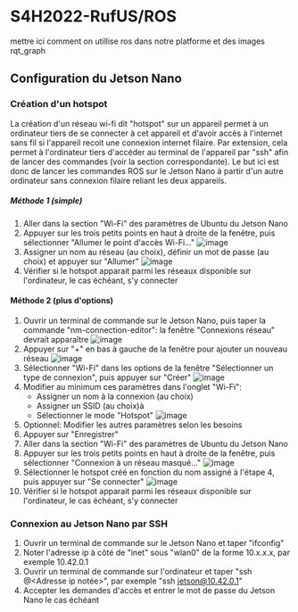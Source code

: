 # S4H2022-RufUS/ROS

mettre ici comment on utillise ros dans notre platforme et des images rqt_graph

## Configuration du Jetson Nano
### Création d'un hotspot
La création d'un réseau wi-fi dit "hotspot" sur un appareil permet à un ordinateur tiers de se connecter à cet appareil et d'avoir accès à l'internet sans fil si l'appareil recoit une connexion internet filaire. Par extension, cela permet à l'ordinateur tiers d'accéder au terminal de l'appareil par "ssh" afin de lancer des commandes (voir la section correspondante). Le but ici est donc de lancer les commandes ROS sur le Jetson Nano à partir d'un autre ordinateur sans connexion filaire reliant les deux appareils.
##### Méthode 1 (simple)
1. Aller dans la section "Wi-Fi" des paramètres de Ubuntu du Jetson Nano
2. Appuyer sur les trois petits points en haut à droite de la fenêtre, puis sélectionner "Allumer le point d'accès Wi-Fi..."
![image](https://user-images.githubusercontent.com/72227100/158654582-d875c6a9-51ba-4a0b-b354-033e0b6df990.png)
3. Assigner un nom au réseau (au choix), définir un mot de passe (au choix) et appuyer sur "Allumer"
![image](https://user-images.githubusercontent.com/72227100/158654909-0f6306aa-b62a-47df-a4e2-0428e4f4a491.png)
4. Vérifier si le hotspot apparait parmi les réseaux disponible sur l'ordinateur, le cas échéant, s'y connecter

#### Méthode 2 (plus d'options)
1. Ouvrir un terminal de commande sur le Jetson Nano, puis taper la commande "nm-connection-editor": la fenêtre "Connexions réseau" devrait apparaître
![image](https://user-images.githubusercontent.com/72227100/158657653-87b1e54c-5243-4ddb-9c61-2f2e6a94f022.png)
2. Appuyer sur "+" en bas à gauche de la fenêtre pour ajouter un nouveau réseau
![image](https://user-images.githubusercontent.com/72227100/158657894-5df9a737-e0b3-4ca3-a02c-a2a28054d839.png)
3. Sélectionner "Wi-Fi" dans les options de la fenêtre "Sélectionner un type de connexion", puis appuyer sur "Créer"
![image](https://user-images.githubusercontent.com/72227100/158658068-a4d7c36f-70ac-4548-9407-dd8d8604e167.png)
4. Modifier au minimum ces paramètres dans l'onglet "Wi-Fi":
	*   Assigner un nom à la connexion (au choix)
	*  Assigner un SSID (au choix)à
	* Sélectionner le mode "Hotspot"
![image](https://user-images.githubusercontent.com/72227100/158658275-4d16baf1-97ac-4aad-9bb6-327275073e60.png)
5. Optionnel: Modifier les autres paramètres selon les besoins
6. Appuyer sur "Enregistrer"
7. Aller dans la section "Wi-Fi" des paramètres de Ubuntu du Jetson Nano
8. Appuyer sur les trois petits points en haut à droite de la fenêtre, puis sélectionner "Connexion à un réseau masqué..."
![image](https://user-images.githubusercontent.com/72227100/158658469-33a2f0fa-6f90-41c7-87d7-632286de9e85.png)
9. Sélectionner le hotspot créé en fonction du nom assigné à l'étape 4, puis appuyer sur "Se connecter"
![image](https://user-images.githubusercontent.com/72227100/158658654-0ac53ffa-0ce1-497c-b9ce-2fc50742b386.png)
10. Vérifier si le hotspot apparait parmi les réseaux disponible sur l'ordinateur, le cas échéant, s'y connecter

### Connexion au Jetson Nano par SSH
1. Ouvrir un terminal de commande sur le Jetson Nano et taper "ifconfig"
2. Noter l'adresse ip à côté de "inet" sous "wlan0" de la forme 10.x.x.x, par exemple 10.42.0.1
3. Ouvrir un terminal de commande sur l'ordinateur et taper "ssh <Nom du Jetson Nano>@<Adresse ip notée>", par exemple "ssh jetson@10.42.0.1"
4. Accepter les demandes d'accès et entrer le mot de passe du Jetson Nano le cas échéant

